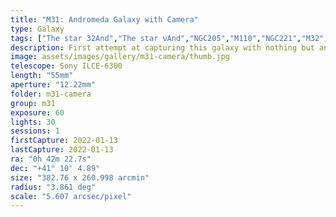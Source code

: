 ```yaml
---
title: "M31: Andromeda Galaxy with Camera"
type: Galaxy
tags: ["The star 32And","The star νAnd","NGC205","M110","NGC221","M32","NGC224","M31","Andromeda Galaxy"]
description: First attempt at capturing this galaxy with nothing but an ordinary camera and zoom lens.
image: assets/images/gallery/m31-camera/thumb.jpg
telescope: Sony ILCE-6300
length: "55mm"
aperture: "12.22mm"
folder: m31-camera
group: m31
exposure: 60
lights: 30 
sessions: 1
firstCapture: 2022-01-13 
lastCapture: 2022-01-13
ra: "0h 42m 22.7s"
dec: "+41° 10' 4.89"
size: "382.76 x 260.998 arcmin"
radius: "3.861 deg"
scale: "5.607 arcsec/pixel"
---
```

